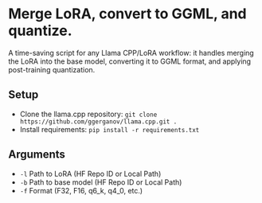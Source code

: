 # Merge LoRA, convert to GGML, and quantize.
A time-saving script for any Llama CPP/LoRA workflow: it handles merging the LoRA into the base model, converting it to GGML format, and applying post-training quantization.

## Setup
* Clone the llama.cpp repository: ```git clone https://github.com/ggerganov/llama.cpp.git .```
* Install requirements: ```pip install -r requirements.txt```

## Arguments
* ```-l``` Path to LoRA (HF Repo ID or Local Path)
* ```-b``` Path to base model (HF Repo ID or Local Path)
* ```-f``` Format (F32, F16, q6_k, q4_0, etc.)
